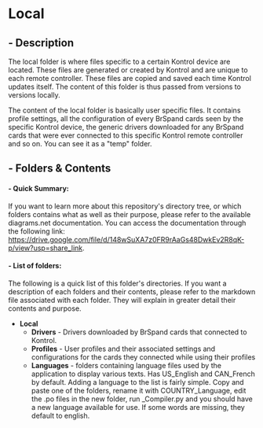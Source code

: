 # **Local**
## - Description
The local folder is where files specific to a certain Kontrol device are located. These files are generated or created by Kontrol and are unique to each remote controller. These files are copied and saved each time Kontrol updates itself. The content of this folder is thus passed from versions to versions locally.

The content of the local folder is basically user specific files. It contains profile settings, all the configuration of every BrSpand cards seen by the specific Kontrol device, the generic drivers downloaded for any BrSpand cards that were ever connected to this specific Kontrol remote controller and so on. You can see it as a "temp" folder.

## - Folders & Contents
#### - Quick Summary:
If you want to learn more about this repository's directory tree, or which folders contains what as well as their purpose, please refer to the available diagrams.net documentation. You can access the documentation through the following link:
https://drive.google.com/file/d/148wSuXA7z0FR9rAaGs48DwkEv2R8qK-p/view?usp=share_link.

#### - List of folders:
The following is a quick list of this folder's directories. If you want a description of each folders and their contents, please refer to the markdown file associated with each folder. They will explain in greater detail their contents and purpose.
- **Local**
    - **Drivers** - Drivers downloaded by BrSpand cards that connected to Kontrol.
    - **Profiles** - User profiles and their associated settings and configurations for the cards they connected while using their profiles
    - **Languages** - folders containing language files used by the application to display various texts. Has US_English and CAN_French by default. Adding a language to the list is fairly simple. Copy and paste one of the folders, rename it with COUNTRY_Language, edit the .po files in the new folder, run _Compiler.py and you should have a new language available for use. If some words are missing, they default to english.